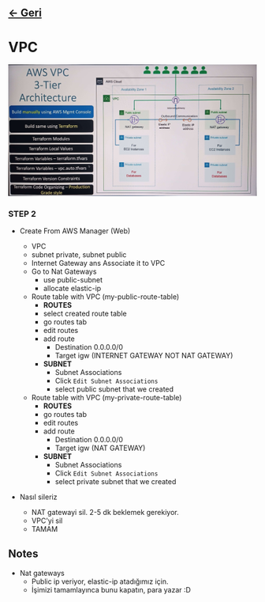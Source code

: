 ## [<- Geri](../README.md)

#  VPC
![Steps](./assets/section_06.jpg)

### STEP 2
- Create From AWS Manager (Web)
    - VPC
    - subnet private, subnet public
    - Internet Gateway ans Associate it to VPC
    - Go to Nat Gateways
        - use public-subnet
        - allocate elastic-ip
    - Route table with VPC (my-public-route-table)
        - **ROUTES** 
        - select created route table
        - go routes tab
        - edit routes
        - add route
            - Destination 0.0.0.0/0
            - Target igw (INTERNET GATEWAY NOT NAT GATEWAY)
        - **SUBNET** 
            - Subnet Associations
            - Click `Edit Subnet Associations`
            - select public subnet that we created
    - Route table with VPC (my-private-route-table)
        - **ROUTES** 
        - go routes tab
        - edit routes
        - add route
            - Destination 0.0.0.0/0
            - Target igw (NAT GATEWAY)
        - **SUBNET** 
            - Subnet Associations
            - Click `Edit Subnet Associations`
            - select private subnet that we created

- Nasıl sileriz
    - NAT gatewayi sil. 2-5 dk beklemek gerekiyor.
    - VPC'yi sil
    - TAMAM
## Notes
- Nat gateways
    - Public ip veriyor, elastic-ip atadığımız için.
    - İşimizi tamamlayınca bunu kapatın, para yazar :D
    